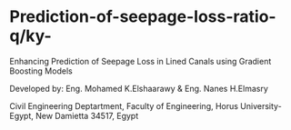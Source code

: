 # Prediction-of-seepage-loss-ratio-q/ky-
Enhancing Prediction of Seepage Loss in Lined Canals using Gradient Boosting Models

Developed by: Eng. Mohamed K.Elshaarawy & Eng. Nanes H.Elmasry

Civil Engineering Deptartment, Faculty of Engineering, Horus University-Egypt, New Damietta 34517, Egypt
